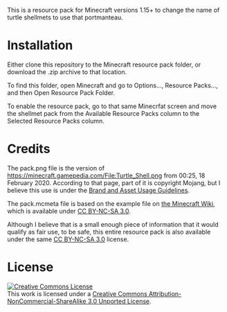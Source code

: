 This is a resource pack for Minecraft versions 1.15+ to change the name of turtle shellmets to use that portmanteau.

# Installation

Either clone this repository to the Minecraft resource pack folder, or download the .zip archive to that location.

To find this folder, open Minecraft and go to Options…, Resource Packs…, and then Open Resource Pack Folder.

To enable the resource pack, go to that same Minecrfat screen and move the shellmet pack from the Available Resource Packs column to the Selected Resource Packs column.

# Credits

The pack.png file is the version of https://minecraft.gamepedia.com/File:Turtle_Shell.png from 00:25, 18 February 2020.  According to that page, part of it is copyright Mojang, but I believe this use is  under the [Brand and Asset Usage Guidelines](https://account.mojang.com/documents/brand_guidelines).

The pack.mcmeta file is based on the example file on [the Minecraft Wiki](https://minecraft.gamepedia.com/index.php?title=Tutorials/Creating_a_resource_pack&oldid=1610970), which is available under [CC BY-NC-SA 3.0](https://creativecommons.org/licenses/by-nc-sa/3.0/).

Although I believe that is a small enough piece of information that it would qualify as fair use, to be safe, this entire resource pack is also available under the same [CC BY-NC-SA 3.0](https://creativecommons.org/licenses/by-nc-sa/3.0/) license.

# License
<a rel="license" href="http://creativecommons.org/licenses/by-nc-sa/3.0/"><img alt="Creative Commons License" style="border-width:0" src="https://i.creativecommons.org/l/by-nc-sa/3.0/88x31.png" /></a><br />This work is licensed under a <a rel="license" href="http://creativecommons.org/licenses/by-nc-sa/3.0/">Creative Commons Attribution-NonCommercial-ShareAlike 3.0 Unported License</a>.
